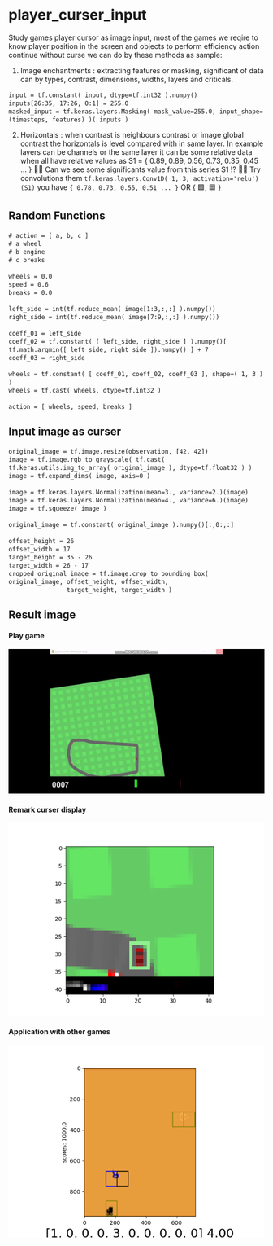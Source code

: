 # player_curser_input
Study games player cursor as image input, most of the games we reqire to know player position in the screen and objects to perform efficiency action continue without curse we can do by these methods as sample:

1. Image enchantments : extracting features or masking, significant of data can by types, contrast, dimensions, widths, layers and criticals.

```
input = tf.constant( input, dtype=tf.int32 ).numpy()
inputs[26:35, 17:26, 0:1] = 255.0
masked_input = tf.keras.layers.Masking( mask_value=255.0, input_shape=(timesteps, features) )( inputs )
```

2. Horizontals : when contrast is neighbours contrast or image global contrast the horizontals is level compared with in same layer. In example layers can be channels or the same layer it can be some relative data when all have relative values as S1 = { 0.89, 0.89, 0.56, 0.73, 0.35, 0.45 ... } 👧💬 Can we see some significants value from this series S1 ⁉️ 👧💬 Try convolutions them ```tf.keras.layers.Conv1D( 1, 3, activation='relu')(S1)``` you have ```{ 0.78, 0.73, 0.55, 0.51 ... }``` OR { 🟩, 🟦 }

## Random Functions ##

```
# action = [ a, b, c ]
# a wheel
# b engine
# c breaks

wheels = 0.0
speed = 0.6
breaks = 0.0
	
left_side = int(tf.reduce_mean( image[1:3,:,:] ).numpy())
right_side = int(tf.reduce_mean( image[7:9,:,:] ).numpy())
	
coeff_01 = left_side
coeff_02 = tf.constant( [ left_side, right_side ] ).numpy()[ tf.math.argmin([ left_side, right_side ]).numpy() ] + 7
coeff_03 = right_side
	
wheels = tf.constant( [ coeff_01, coeff_02, coeff_03 ], shape=( 1, 3 ) )
wheels = tf.cast( wheels, dtype=tf.int32 )

action = [ wheels, speed, breaks ]
```

## Input image as curser ##

```
original_image = tf.image.resize(observation, [42, 42])
image = tf.image.rgb_to_grayscale( tf.cast( tf.keras.utils.img_to_array( original_image ), dtype=tf.float32 ) )
image = tf.expand_dims( image, axis=0 )
	
image = tf.keras.layers.Normalization(mean=3., variance=2.)(image)
image = tf.keras.layers.Normalization(mean=4., variance=6.)(image)
image = tf.squeeze( image )
	
original_image = tf.constant( original_image ).numpy()[:,0:,:]

offset_height = 26
offset_width = 17
target_height = 35 - 26
target_width = 26 - 17
cropped_original_image = tf.image.crop_to_bounding_box( original_image, offset_height, offset_width, 
				target_height, target_width )
```

## Result image ##

#### Play game ####

![Alt text](https://github.com/jkaewprateep/player_curser_input/blob/main/Car%20Racing.gif?raw=true "Title")

#### Remark curser display ####

![Alt text](https://github.com/jkaewprateep/player_curser_input/blob/main/Figure_1.png?raw=true "Title")

#### Application with other games #### 

![Alt text](https://github.com/jkaewprateep/player_curser_input/blob/main/02.png?raw=true "Title")
